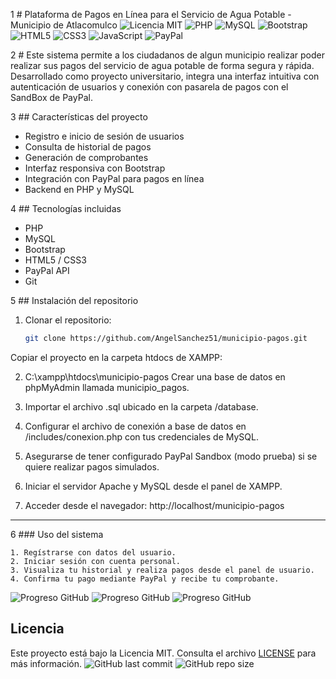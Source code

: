 1 # Plataforma de Pagos en Línea para el Servicio de Agua Potable - Municipio de Atlacomulco
![Licencia MIT](https://img.shields.io/badge/Licencia-MIT-blue.svg)
![PHP](https://img.shields.io/badge/PHP-777BB4?style=flat&logo=php&logoColor=white)
![MySQL](https://img.shields.io/badge/MySQL-4479A1?style=flat&logo=mysql&logoColor=white)
![Bootstrap](https://img.shields.io/badge/Bootstrap-563D7C?style=flat&logo=bootstrap&logoColor=white)
![HTML5](https://img.shields.io/badge/HTML5-E34F26?style=flat&logo=html5&logoColor=white)
![CSS3](https://img.shields.io/badge/CSS3-1572B6?style=flat&logo=css3&logoColor=white)
![JavaScript](https://img.shields.io/badge/JavaScript-F7DF1E?style=flat&logo=javascript&logoColor=black)
![PayPal](https://img.shields.io/badge/PayPal-00457C?style=flat&logo=paypal&logoColor=white)


2 # Este sistema permite a los ciudadanos de algun municipio realizar poder realizar sus pagos del servicio de agua potable de forma segura y rápida. Desarrollado como proyecto universitario, integra una interfaz intuitiva con autenticación de usuarios y conexión con pasarela de pagos con el SandBox de PayPal.

3 ## Características del proyecto
- Registro e inicio de sesión de usuarios
- Consulta de historial de pagos
- Generación de comprobantes
- Interfaz responsiva con Bootstrap
- Integración con PayPal para pagos en línea
- Backend en PHP y MySQL

4 ## Tecnologías incluidas
- PHP
- MySQL
- Bootstrap
- HTML5 / CSS3
- PayPal API
- Git


5 ## Instalación del repositorio

1. Clonar el repositorio:
   ```bash
   git clone https://github.com/AngelSanchez51/municipio-pagos.git
Copiar el proyecto en la carpeta htdocs de XAMPP:

2. C:\xampp\htdocs\municipio-pagos
Crear una base de datos en phpMyAdmin llamada municipio_pagos.

3. Importar el archivo .sql ubicado en la carpeta /database.

4. Configurar el archivo de conexión a base de datos en /includes/conexion.php con tus credenciales de MySQL.

5. Asegurarse de tener configurado PayPal Sandbox (modo prueba) si se quiere realizar pagos simulados.

6. Iniciar el servidor Apache y MySQL desde el panel de XAMPP.

7. Acceder desde el navegador:
http://localhost/municipio-pagos

---

6 ### Uso del sistema
```
1. Regístrarse con datos del usuario.
2. Iniciar sesión con cuenta personal.
3. Visualiza tu historial y realiza pagos desde el panel de usuario.
4. Confirma tu pago mediante PayPal y recibe tu comprobante.
```
![Progreso GitHub](progress.png)
![Progreso GitHub](paypaluser.png)
![Progreso GitHub](users.png)
## Licencia


Este proyecto está bajo la Licencia MIT. Consulta el archivo [LICENSE](LICENSE) para más información.
![GitHub last commit](https://img.shields.io/github/last-commit/AngelSanchez51/municipio-pagos)
![GitHub repo size](https://img.shields.io/github/repo-size/AngelSanchez51/municipio-pagos)
